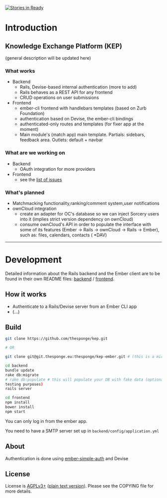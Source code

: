 [![Stories in Ready](https://badge.waffle.io/thesponge/kep.png?label=ready&title=Ready)](https://waffle.io/thesponge/kep)
# Introduction

## Knowledge Exchange Platform (KEP)

(general description will be updated here)

### What works

* Backend
    * Rails, Devise-based internal authentication (more to add)
    * Rails behaves as a REST API for any frontend
    * CRUD operations on user submissions
* Frontend
    * ember-cli frontend with handlebars templates (based on Zurb Foundation)
    * authentication based on Devise, the ember-cli bindings
    * authenticated-only routes and templates (for fixer app at the moment)
    * Main module's (match app) main template. Partials: sidebars, feedback area. Outlets: default + navbar


### What are we working on

* Backend
    * OAuth integration for more providers
* Frontend
    * see the [list of issues](https://github.com/thesponge/kep/issues)

### What's planned
* Matchmacking functionality,ranking/comment system,user notifications 
* ownCloud integration
    * create an adapter for OC's database so we can inject Sorcery users into it (implies strict version dependency on ownCloud)
    * consume ownCloud's API in order to populate the interface with some of its features (Ember -> Rails -> ownCloud -> Rails -> Ember), such as: files, calendars, contacts ( *DAV) 

--------

# Development

Detailed information about the Rails backend and the Ember client are to be found in their own README files: [backend](https://github.com/thesponge/kep/tree/master/backend) / [frontend](https://github.com/thesponge/kep/tree/master/frontend).

## How it works

* Authenticate to a Rails/Devise server from an Ember CLI app
* (...)


## Build
```bash
git clone https://github.com/thesponge/kep.git

# OR

git clone git@git.thesponge.eu:thesponge/kep-ember.git # (this is a mirror)
```

```bash
cd backend
bundle update
rake db:migrate
# rake db:populate # this will populate your DB with fake data (optional, for
testing purposes)
rails server
```

```bash
cd frontend
npm install
bower install
npm start
```
You can only log in from the ember app.

You need to have a SMTP server set up in `backend/config/application.yml`


## About
Authentication is done using [ember-simple-auth](https://github.com/simplabs/ember-simple-auth) and Devise


## License

License is [AGPLv3+](https://www.gnu.org/licenses/agpl-3.0.html) ([plain text version](https://www.gnu.org/licenses/agpl-3.0.txt)). Please see the COPYING file for more details.

